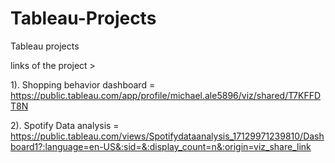 # Tableau-Projects
Tableau projects 

links of the project >

1).  Shopping behavior dashboard = https://public.tableau.com/app/profile/michael.ale5896/viz/shared/T7KFFDT8N


2).  Spotify Data analysis = https://public.tableau.com/views/Spotifydataanalysis_17129971239810/Dashboard1?:language=en-US&:sid=&:display_count=n&:origin=viz_share_link
